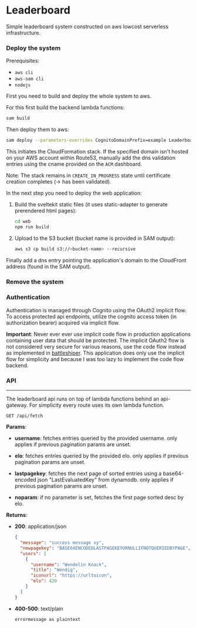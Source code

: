 # Leaderboard

Simple leaderboard system constructed on aws lowcost serverless infrastructure.

### Deploy the system

Prerequisites:
- `aws cli`
- `aws-sam cli`
- `nodejs`

First you need to build and deploy the whole system to aws.

For this first build the backend lambda functions:
```bash
sam build
```

Then deploy them to aws:
```bash
sam deploy --parameters-overrides CognitoDomainPrefix=example LeaderboardDomain=example.com
```

This initiates the CloudFormation stack. If the specified domain isn't hosted on your AWS account within Route53, manually add the dns validation entries using the cname provided on the `ACM` dashboard.

Note: The stack remains in `CREATE_IN_PROGRESS` state until certificate creation completes (-> has been validated).

In the next step you need to deploy the web application:

1. Build the sveltekit static files (it uses static-adapter to generate prerendered html pages):
   ```bash
   cd web
   npm run build
   ```

2. Upload to the S3 bucket (bucket name is provided in SAM output):
   ```bash
   aws s3 cp build s3://<bucket-name> --recursive
   ```


Finally add a dns entry pointing the application's domain to the CloudFront address (found in the SAM output).


### Remove the system



### Authentication

Authentication is managed through Cognito using the OAuth2 implicit flow. To access protected api endpoints, utilize the cognito access token (in authorization bearer) acquired via implicit flow.

**Important**: Never ever ever use implicit code flow in production applications containing user data that should be protected.
The implicit OAuth2 flow is not considered very secure for various reasons, use the code flow instead as implemented in [battleshiper](https://github.com/megakuul/battleshiper). This application does only use the implicit flow for simplicity and because I was too lazy to implement the code flow backend.


### API
---

The leaderboard api runs on top of lambda functions behind an api-gateway. For simplicity every route uses its own lambda function.


```GET /api/fetch```

**Params**: 
  - **username**: fetches entries queried by the provided username. only applies if previous pagination params are unset.
  - **elo**: fetches entries queried by the provided elo. only applies if previous pagination params are unset.
  - **lastpagekey**: fetches the next page of sorted entries using a base64-encoded json "LastEvaluatedKey" from dynamodb. only applies if previous pagination params are unset.

  - **noparam**: if no parameter is set, fetches the first page sorted desc by elo.

**Returns**:

  - **200**: application/json
    ```json
    {
      "message": "success message xy",
      "newpagekey": "BASE64ENCODEDLASTPAGEKEYORNULLIFNOTQUERIEDBYPAGE",
      "users": [
        {
          "username": "Wendelin Knack",
          "title": "Wendig",
          "iconurl": "https://urltoicon",
          "elo": 420
        }
      ]
    }
    ```
  - **400-500**: text/plain
    ```
    errormessage as plaintext
    ```



